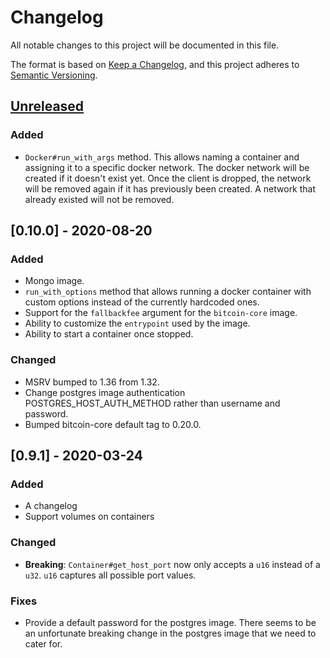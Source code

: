 # Changelog

All notable changes to this project will be documented in this file.

The format is based on [Keep a Changelog](https://keepachangelog.com/en/1.0.0/),
and this project adheres to [Semantic Versioning](https://semver.org/spec/v2.0.0.html).

## [Unreleased]

### Added

-   `Docker#run_with_args` method. This allows naming a container and assigning it to a specific docker network. The docker
network will be created if it doesn't exist yet. Once the client is dropped, the network will be removed again if it
has previously been created. A network that already existed will not be removed.

## [0.10.0] - 2020-08-20

### Added

-   Mongo image.
-   `run_with_options` method that allows running a docker container with custom options instead of the currently
    hardcoded ones.
-   Support for the `fallbackfee` argument for the `bitcoin-core` image.
-   Ability to customize the `entrypoint` used by the image.
-   Ability to start a container once stopped. 
 
### Changed

-   MSRV bumped to 1.36 from 1.32.
-   Change postgres image authentication POSTGRES_HOST_AUTH_METHOD rather than username and password.
-   Bumped bitcoin-core default tag to 0.20.0.

## [0.9.1] - 2020-03-24

### Added

-   A changelog
-   Support volumes on containers

### Changed

-   **Breaking**: `Container#get_host_port` now only accepts a `u16` instead of a `u32`.
`u16` captures all possible port values.

### Fixes

-   Provide a default password for the postgres image.
There seems to be an unfortunate breaking change in the postgres image that we need to cater for.

[Unreleased]: https://github.com/testcontainers/testcontainers-rs/compare/0.9.1...HEAD

[0.9.0]: https://github.com/testcontainers/testcontainers-rs/compare/0.8.1...0.9.1
